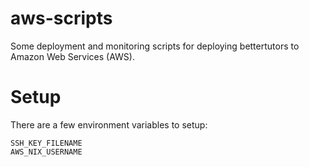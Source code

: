 aws-scripts
===========
Some deployment and monitoring scripts for deploying bettertutors to Amazon Web Services (AWS).

# Setup
There are a few environment variables to setup:

    SSH_KEY_FILENAME
    AWS_NIX_USERNAME
